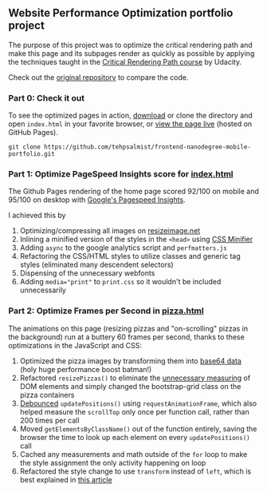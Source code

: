 ## Website Performance Optimization portfolio project

The purpose of this project was to optimize the critical rendering path and make this page and its subpages render as quickly as possible by applying the techniques taught in the [Critical Rendering Path course](https://www.udacity.com/course/ud884) by Udacity.

Check out the [original repository](https://github.com/udacity/frontend-nanodegree-mobile-portfolio) to compare the code.

### Part 0: Check it out

To see the optimized pages in action, [download](https://github.com/tehpsalmist/frontend-nanodegree-mobile-portfolio/archive/master.zip) or clone the directory and open `index.html` in your favorite browser, or [view the page live](https://tehpsalmist.github.io/frontend-nanodegree-mobile-portfolio/) (hosted on GitHub Pages).

`git clone https://github.com/tehpsalmist/frontend-nanodegree-mobile-portfolio.git`

### Part 1: Optimize PageSpeed Insights score for [index.html](https://tehpsalmist.github.io/frontend-nanodegree-mobile-portfolio/)

The Github Pages rendering of the home page scored 92/100 on mobile and 95/100 on desktop with [Google's Pagespeed Insights](https://developers.google.com/speed/pagespeed/insights/?url=https%3A%2F%2Ftehpsalmist.github.io%2Ffrontend-nanodegree-mobile-portfolio%2F&tab=mobile).

I achieved this by
1. Optimizing/compressing all images on [resizeimage.net](http://resizeimage.net)
1. Inlining a minified version of the styles in the `<head>` using [CSS Minifier](https://cssminifier.com/)
1. Adding `async` to the google analytics script and `perfmatters.js`
1. Refactoring the CSS/HTML styles to utilize classes and generic tag styles (eliminated many descendent selectors)
1. Dispensing of the unnecessary webfonts
1. Adding `media="print"` to `print.css` so it wouldn't be included unnecessarily

### Part 2: Optimize Frames per Second in [pizza.html](https://tehpsalmist.github.io/frontend-nanodegree-mobile-portfolio/views/pizza.html)

The animations on this page (resizing pizzas and "on-scrolling" pizzas in the background) run at a buttery 60 frames per second, thanks to these optimizations in the JavaScript and CSS:

1. Optimized the pizza images by transforming them into [base64 data](https://www.base64-image.de/) (holy huge performance boost batman!)
1. Refactored `resizePizzas()` to eliminate the [unnecessary measuring](https://github.com/udacity/frontend-nanodegree-mobile-portfolio/blob/7565c82f222334c69ec0abd141ee1cc1f6f4622c/views/js/main.js#L425) of DOM elements and simply changed the bootstrap-grid class on the pizza containers
1. [Debounced](https://www.html5rocks.com/en/tutorials/speed/animations/) `updatePositions()` using `requestAnimationFrame`, which also helped measure the `scrollTop` only once per function call, rather than 200 times per call
1. Moved `getElementsByClassName()` out of the function entirely, saving the browser the time to look up each element on every `updatePositions()` call
1. Cached any measurements and math outside of the `for` loop to make the style assignment the only activity happening on loop
1. Refactored the style change to use `transform` instead of `left`, which is best explained in [this article](https://www.paulirish.com/2012/why-moving-elements-with-translate-is-better-than-posabs-topleft/)